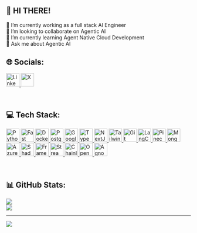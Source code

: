 ## 💫 HI THERE! 
🔭 I’m currently working as a full stack AI Engineer<br>👯 I’m looking to collaborate on Agentic AI<br>🌱 I’m currently learning Agent Native Cloud Development<br>💬 Ask me about Agentic AI<br>


## 🌐 Socials:
<p align="left" dir="auto">
<a href="https://linkedin.com/in/shayanxkhan" rel="nofollow">
    <img src="https://upload.wikimedia.org/wikipedia/commons/c/ca/LinkedIn_logo_initials.png" width="36" height="36" alt="LinkedIn" style="max-width: 100%;">
  </a>
<a href="https://x.com/ShayanK70861275" rel="nofollow">
    <img src="https://img.freepik.com/free-vector/twitter-new-2023-x-logo-white-background-vector_1017-45422.jpg?size=338&ext=jpg&ga=GA1.1.1141335507.1719187200&semt=ais_user" width="36" height="36" alt="X" style="max-width: 100%;">
  </a>
    </p>
  <br>
  
## 💻 Tech Stack:
<p align="left" dir="auto">
  
  <a href="https://www.python.org/" rel="nofollow">
    <img src="https://raw.githubusercontent.com/danielcranney/readme-generator/main/public/icons/skills/python-colored.svg" width="36" height="36" alt="Python" style="max-width: 100%;">
  </a>
  
  <a href="https://fastapi.tiangolo.com/" rel="nofollow">
    <img src="https://raw.githubusercontent.com/danielcranney/readme-generator/main/public/icons/skills/fastapi-colored.svg" width="36" height="36" alt="Fast API" style="max-width: 100%;">
  </a>
  
  <a href="https://www.docker.com/" rel="nofollow">
    <img src="https://raw.githubusercontent.com/danielcranney/readme-generator/main/public/icons/skills/docker-colored.svg" width="36" height="36" alt="Docker" style="max-width: 100%;">
  </a>
  
  <a href="https://www.postgresql.org/" rel="nofollow">
    <img src="https://raw.githubusercontent.com/danielcranney/readme-generator/main/public/icons/skills/postgresql-colored.svg" width="36" height="36" alt="PostgreSQL" style="max-width: 100%;">
  </a>
  
  <a href="https://cloud.google.com/" rel="nofollow">
    <img src="https://raw.githubusercontent.com/danielcranney/readme-generator/main/public/icons/skills/googlecloud-colored.svg" width="36" height="36" alt="Google Cloud" style="max-width: 100%;">
  </a>
  
  <a href="https://www.typescriptlang.org/" rel="nofollow">
    <img src="https://raw.githubusercontent.com/danielcranney/readme-generator/main/public/icons/skills/typescript-colored.svg" width="36" height="36" alt="TypeScript" style="max-width: 100%;">
  </a>
  
  <a href="https://nextjs.org/docs" rel="nofollow">
    <img src="https://cdn.worldvectorlogo.com/logos/nextjs-2.svg" width="36" height="36" alt="NextJs" style="max-width: 100%;">
  </a>
  
  <a href="https://tailwindcss.com/" rel="nofollow">
    <img src="https://raw.githubusercontent.com/danielcranney/readme-generator/main/public/icons/skills/tailwindcss-colored.svg" width="36" height="36" alt="TailwindCSS" style="max-width: 100%;">
  </a>
  
  <a href="https://git-scm.com/" rel="nofollow">
    <img src="https://raw.githubusercontent.com/danielcranney/readme-generator/main/public/icons/skills/git-colored.svg" width="36" height="36" alt="Git" style="max-width: 100%;">
  </a>
  
  <a href="https://www.langchain.com/" rel="nofollow">
    <img src="https://avatars.githubusercontent.com/u/126733545?s=200&v=4" width="36" height="36" alt="LangChain" style="max-width: 100%;">
  </a>
  
<a href="https://www.pinecone.io/" rel="nofollow">
  <img
    src="https://static.cdnlogo.com/logos/p/46/pinecone.svg"
    width="36" height="36"
    alt="Pinecone"
    style="max-width: 100%;"
  >
</a>
  
  <a href="https://www.mongodb.com/" rel="nofollow">
    <img src="https://raw.githubusercontent.com/danielcranney/readme-generator/main/public/icons/skills/mongodb-colored.svg" width="36" height="36" alt="MongoDB" style="max-width: 100%;">
  </a>
  
<a href="https://azure.microsoft.com/" rel="nofollow">
  <img
    src="https://azurecomcdn.azureedge.net/cvt-1f6906433bcd406c96aaf6f597464832ea44cc00bf082ecaf9b1307de5b2e15/svg/azure-mono.svg"
    width="36" height="36"
    alt="Azure"
    style="max-width: 100%;"
  >
</a>

  
<a href="https://ui.shadcn.com/" rel="nofollow">
  <img
    src="https://avatars.githubusercontent.com/u/124599?s=200&v=4"
    width="36" height="36"
    alt="ShadCN UI"
    style="max-width: 100%;"
  >
</a>


  
  <a href="https://www.framer.com/" rel="nofollow">
    <img src="https://www.vectorlogo.zone/logos/framer/framer-icon.svg" width="36" height="36" alt="Framer" style="max-width: 100%;">
  </a>
  
  <a href="https://streamlit.io/" rel="nofollow">
    <img src="https://avatars.githubusercontent.com/u/45109972?s=200&v=4" width="36" height="36" alt="Streamlit" style="max-width: 100%;">
  </a>
  
  <a href="https://docs.chainlit.io/" rel="nofollow">
    <img src="https://avatars.githubusercontent.com/u/128686189?s=200&v=4" width="36" height="36" alt="Chainlit" style="max-width: 100%;">
  </a>
  
  <a href="https://platform.openai.com/docs/assistants/overview" rel="nofollow">
    <img src="https://upload.wikimedia.org/wikipedia/commons/0/04/ChatGPT_logo.svg" width="36" height="36" alt="OpenAI Agent SDK" style="max-width: 100%;">
  </a>

  <a href="https://docs.agno.com/" rel="nofollow">
  <img
    src="https://cdn.prod.website-files.com/6796d350b8c706e4533e7e32/6796d350b8c706e4533e8011_Agno%20Logo.png"
    width="36" height="36"
    alt="Agno"
    style="max-width: 100%;"
  >
</a>
  
</p>
  <br>


## 📊 GitHub Stats:
![](https://github-readme-streak-stats.herokuapp.com/?user=devv-shayan&theme=highcontrast&hide_border=true)<br/>
![](https://github-readme-stats.vercel.app/api/top-langs/?username=devv-shayan&theme=highcontrast&hide_border=true&include_all_commits=false&count_private=false&layout=compact)

---
[![](https://visitcount.itsvg.in/api?id=devv-shayan&icon=8&color=12)](https://visitcount.itsvg.in)
